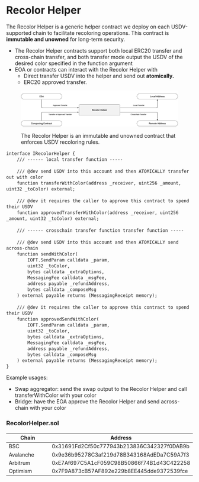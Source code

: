 # Recolor Helper

The Recolor Helper is a generic helper contract we deploy on each USDV-supported chain to facilitate recoloring operations. This contract is **immutable and unowned** for long-term security.  &#x20;

* The Recolor Helper contracts support both local ERC20 transfer and cross-chain transfer, and both transfer mode output the USDV of the desired color specified in the function argument&#x20;
* EOA or contracts can interact with the Recolor Helper with
  * Direct transfer USDV into the helper and send out **atomically.**&#x20;
  * ERC20 approved transfer. &#x20;

<figure><img src="../../.gitbook/assets/recolor-helper (1).png" alt=""><figcaption><p>The Recolor Helper is an immutable and unowned contract that enforces USDV recoloring rules.</p></figcaption></figure>

```
interface IRecolorHelper {
    /// ------ local transfer function -----

    /// @dev send USDV into this account and then ATOMICALLY transfer out with color
    function transferWithColor(address _receiver, uint256 _amount, uint32 _toColor) external;

    /// @dev it requires the caller to approve this contract to spend their USDV
    function approvedTransferWithColor(address _receiver, uint256 _amount, uint32 _toColor) external;

    /// ------ crosschain transfer function transfer function -----

    /// @dev send USDV into this account and then ATOMICALLY send across-chain
    function sendWithColor(
        IOFT.SendParam calldata _param,
        uint32 _toColor,
        bytes calldata _extraOptions,
        MessagingFee calldata _msgFee,
        address payable _refundAddress,
        bytes calldata _composeMsg
    ) external payable returns (MessagingReceipt memory);

    /// @dev it requires the caller to approve this contract to spend their USDV
    function approvedSendWithColor(
        IOFT.SendParam calldata _param,
        uint32 _toColor,
        bytes calldata _extraOptions,
        MessagingFee calldata _msgFee,
        address payable _refundAddress,
        bytes calldata _composeMsg
    ) external payable returns (MessagingReceipt memory);
}
```

Example usages:

* Swap aggregator: send the swap output to the Recolor Helper and call transferWithColor with your color
* Bridge: have the EOA approve the Recolor Helper and send across-chain with your color

### RecolorHelper.sol

<table><thead><tr><th width="197">Chain</th><th>Address</th></tr></thead><tbody><tr><td>BSC</td><td>0x31691Fd2Cf50c777943b213836C342327f0DAB9b</td></tr><tr><td>Avalanche</td><td>0x9e36b95278C3af219d78B343168AdEDa7C59A7f3</td></tr><tr><td>Arbitrum</td><td>0xE7Af697C5A1cF059C98B50866f74B1d43C422258</td></tr><tr><td>Optimism</td><td>0x7F9A873cB57AF892e229b8EE445dde9372539fce</td></tr></tbody></table>
